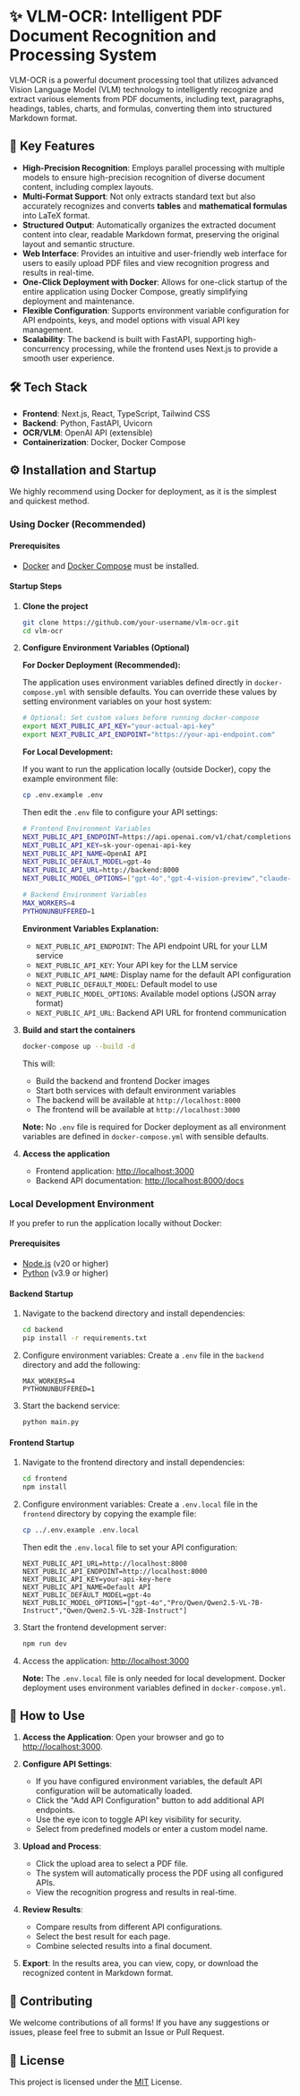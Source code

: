 # ✨ VLM-OCR: Intelligent PDF Document Recognition and Processing System

VLM-OCR is a powerful document processing tool that utilizes advanced Vision Language Model (VLM) technology to intelligently recognize and extract various elements from PDF documents, including text, paragraphs, headings, tables, charts, and formulas, converting them into structured Markdown format.

## 🚀 Key Features

- **High-Precision Recognition**: Employs parallel processing with multiple models to ensure high-precision recognition of diverse document content, including complex layouts.
- **Multi-Format Support**: Not only extracts standard text but also accurately recognizes and converts **tables** and **mathematical formulas** into LaTeX format.
- **Structured Output**: Automatically organizes the extracted document content into clear, readable Markdown format, preserving the original layout and semantic structure.
- **Web Interface**: Provides an intuitive and user-friendly web interface for users to easily upload PDF files and view recognition progress and results in real-time.
- **One-Click Deployment with Docker**: Allows for one-click startup of the entire application using Docker Compose, greatly simplifying deployment and maintenance.
- **Flexible Configuration**: Supports environment variable configuration for API endpoints, keys, and model options with visual API key management.
- **Scalability**: The backend is built with FastAPI, supporting high-concurrency processing, while the frontend uses Next.js to provide a smooth user experience.

## 🛠️ Tech Stack

- **Frontend**: Next.js, React, TypeScript, Tailwind CSS
- **Backend**: Python, FastAPI, Uvicorn
- **OCR/VLM**: OpenAI API (extensible)
- **Containerization**: Docker, Docker Compose

## ⚙️ Installation and Startup

We highly recommend using Docker for deployment, as it is the simplest and quickest method.

### Using Docker (Recommended)

#### **Prerequisites**

- [Docker](https://www.docker.com/get-started) and [Docker Compose](https://docs.docker.com/compose/install/) must be installed.

#### **Startup Steps**

1.  **Clone the project**
    ```bash
    git clone https://github.com/your-username/vlm-ocr.git
    cd vlm-ocr
    ```

2.  **Configure Environment Variables (Optional)**

    **For Docker Deployment (Recommended):**

    The application uses environment variables defined directly in `docker-compose.yml` with sensible defaults. You can override these values by setting environment variables on your host system:

    ```bash
    # Optional: Set custom values before running docker-compose
    export NEXT_PUBLIC_API_KEY="your-actual-api-key"
    export NEXT_PUBLIC_API_ENDPOINT="https://your-api-endpoint.com"
    ```

    **For Local Development:**

    If you want to run the application locally (outside Docker), copy the example environment file:

    ```bash
    cp .env.example .env
    ```

    Then edit the `.env` file to configure your API settings:
    ```bash
    # Frontend Environment Variables
    NEXT_PUBLIC_API_ENDPOINT=https://api.openai.com/v1/chat/completions
    NEXT_PUBLIC_API_KEY=sk-your-openai-api-key
    NEXT_PUBLIC_API_NAME=OpenAI API
    NEXT_PUBLIC_DEFAULT_MODEL=gpt-4o
    NEXT_PUBLIC_API_URL=http://backend:8000
    NEXT_PUBLIC_MODEL_OPTIONS=["gpt-4o","gpt-4-vision-preview","claude-3-opus"]
    
    # Backend Environment Variables
    MAX_WORKERS=4
    PYTHONUNBUFFERED=1
    ```
    
    **Environment Variables Explanation:**
    - `NEXT_PUBLIC_API_ENDPOINT`: The API endpoint URL for your LLM service
    - `NEXT_PUBLIC_API_KEY`: Your API key for the LLM service
    - `NEXT_PUBLIC_API_NAME`: Display name for the default API configuration
    - `NEXT_PUBLIC_DEFAULT_MODEL`: Default model to use
    - `NEXT_PUBLIC_MODEL_OPTIONS`: Available model options (JSON array format)
    - `NEXT_PUBLIC_API_URL`: Backend API URL for frontend communication

3.  **Build and start the containers**
    ```bash
    docker-compose up --build -d
    ```

    This will:
    - Build the backend and frontend Docker images
    - Start both services with default environment variables
    - The backend will be available at `http://localhost:8000`
    - The frontend will be available at `http://localhost:3000`

    **Note:** No `.env` file is required for Docker deployment as all environment variables are defined in `docker-compose.yml` with sensible defaults.

4.  **Access the application**
    - Frontend application: [http://localhost:3000](http://localhost:3000)
    - Backend API documentation: [http://localhost:8000/docs](http://localhost:8000/docs)

### Local Development Environment

If you prefer to run the application locally without Docker:

#### **Prerequisites**

- [Node.js](https://nodejs.org/) (v20 or higher)
- [Python](https://www.python.org/) (v3.9 or higher)

#### **Backend Startup**

1.  Navigate to the backend directory and install dependencies:
    ```bash
    cd backend
    pip install -r requirements.txt
    ```

2.  Configure environment variables:
    Create a `.env` file in the `backend` directory and add the following:
    ```
    MAX_WORKERS=4
    PYTHONUNBUFFERED=1
    ```

3.  Start the backend service:
    ```bash
    python main.py
    ```

#### **Frontend Startup**

1.  Navigate to the frontend directory and install dependencies:
    ```bash
    cd frontend
    npm install
    ```

2.  Configure environment variables:
    Create a `.env.local` file in the `frontend` directory by copying the example file:
    ```bash
    cp ../.env.example .env.local
    ```
    Then edit the `.env.local` file to set your API configuration:
    ```
    NEXT_PUBLIC_API_URL=http://localhost:8000
    NEXT_PUBLIC_API_ENDPOINT=http://localhost:8000
    NEXT_PUBLIC_API_KEY=your-api-key-here
    NEXT_PUBLIC_API_NAME=Default API
    NEXT_PUBLIC_DEFAULT_MODEL=gpt-4o
    NEXT_PUBLIC_MODEL_OPTIONS=["gpt-4o","Pro/Qwen/Qwen2.5-VL-7B-Instruct","Qwen/Qwen2.5-VL-32B-Instruct"]
    ```

3.  Start the frontend development server:
    ```bash
    npm run dev
    ```

4.  Access the application: [http://localhost:3000](http://localhost:3000)

    **Note:** The `.env.local` file is only needed for local development. Docker deployment uses environment variables defined in `docker-compose.yml`.

## 📖 How to Use

1.  **Access the Application**: Open your browser and go to [http://localhost:3000](http://localhost:3000).

2.  **Configure API Settings**: 
    - If you have configured environment variables, the default API configuration will be automatically loaded.
    - Click the "Add API Configuration" button to add additional API endpoints.
    - Use the eye icon to toggle API key visibility for security.
    - Select from predefined models or enter a custom model name.

3.  **Upload and Process**: 
    - Click the upload area to select a PDF file.
    - The system will automatically process the PDF using all configured APIs.
    - View the recognition progress and results in real-time.

4.  **Review Results**: 
    - Compare results from different API configurations.
    - Select the best result for each page.
    - Combine selected results into a final document.

5.  **Export**: In the results area, you can view, copy, or download the recognized content in Markdown format.

## 🤝 Contributing

We welcome contributions of all forms! If you have any suggestions or issues, please feel free to submit an Issue or Pull Request.

## 📄 License

This project is licensed under the [MIT](LICENSE) License.
